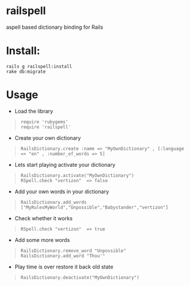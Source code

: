 railspell
=========

aspell based dictionary binding for Rails

Install:
======== 

    rails g railspell:install
    rake db:migrate 

Usage
=====
- Load the library 

>     require 'rubygems'
>     require 'railspell'

- Create your own dictionary

>     RailsDictionary.create :name => "MyOwnDictionary" , [:language => "en" , :number_of_words => 5]
    
- Lets start playing activate your dictionary

>     RailsDictionary.activate("MyOwnDictionary") 
>     RSpell.check "vertizon"  => false

- Add your own words in your dictionary 

>     RailsDictionary.add_words ["MyRulesMyWorld","Unpossible","Babystander","vertizon"] 
    
- Check whether it works 

>     RSpell.check "vertizon"  => true

- Add some more words

>     RailsDictionary.remove_word "Unpossible"
>     RailsDictionary.add_word "Thou'"

- Play time is over restore it back old state

>     RailsDictionary.deactivate("MyOwnDictionary") 


